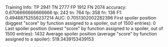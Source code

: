 Training Info: TP  2941  TN  2777  FP  1912  FN  2074
accuracy:  0.6706666666666666
tp:  242 tn:  764 fp:  358 fn:  136
F1:  0.49488752556237214
AUC: 0.7051302002282396
First spoiler position (biggest "score" by function assigned to a spoiler, out of 1500 entries):  0 
Last spoiler position (lowest "score" by function assigned to a spoiler, out of 1500 entries):  1432
Average spoiler position (average "score" by function assigned to a spoiler):  519.3439153439153
